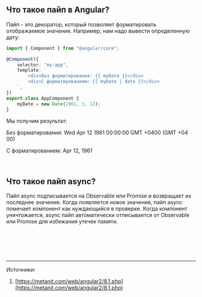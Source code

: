 ## <a name="pipe"></a>Что такое пайп в Angular?

Пайп - это декоратор, который позволяет форматировать отображаемое значение. Например, нам надо вывести определенную дату:

```typescript
import { Component } from "@angular/core";

@Component({
	selector: "my-app",
	template: `
		<div>Без форматирования: {{ myDate }}</div>
		<div>С форматированием: {{ myDate | date }}</div>
	`,
})
export class AppComponent {
	myDate = new Date(1961, 3, 12);
}
```

Мы получим результат:

Без форматирования: Wed Apr 12 1961 00:00:00 GMT +0400 (GMT +04 00)

С форматированием: Apr 12, 1961

<br/>

## <a name="async-pipe"></a>Что такое пайп async?

Пайп async подписывается на Observable или Promise и возвращает их последнее значение. Когда появляется новое значение, пайп async помечает компонент как нуждающийся в проверке. Когда компонент уничтожается, async пайп автоматически отписывается от Observable или Promise для избежания утечек памяти.

<br/>
<br/>
<br/>
<br/>

<hr/>

Источники:<br/>

1. [https://metanit.com/web/angular2/8.1.php](https://metanit.com/web/angular2/8.1.php)
